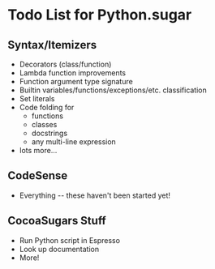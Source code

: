 Todo List for Python.sugar
==========================

Syntax/Itemizers
-----------------
- Decorators (class/function)
- Lambda function improvements
- Function argument type signature
- Builtin variables/functions/exceptions/etc. classification
- Set literals
- Code folding for
  - functions
  - classes
  - docstrings
  - any multi-line expression
- lots more...

CodeSense
---------
- Everything -- these haven't been started yet!

CocoaSugars Stuff
-----------------
- Run Python script in Espresso
- Look up documentation
- More!
